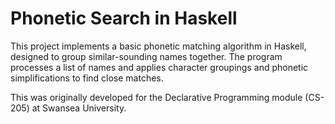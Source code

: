# Phonetic Search in Haskell

This project implements a basic phonetic matching algorithm in Haskell, designed to group similar-sounding names together. The program processes a list of names and applies character groupings and phonetic simplifications to find close matches.

This was originally developed for the Declarative Programming module (CS-205) at Swansea University.
